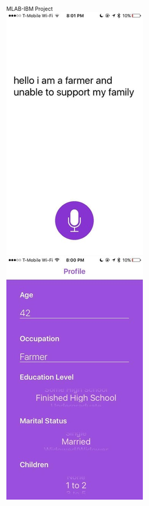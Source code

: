 MLAB-IBM Project <br>
![Screenshot 1](18554433_644362199093536_58998202_n.jpg?raw=true "")
![Screenshot 2](18518439_644362212426868_803285581_n.jpg?raw=true "")

